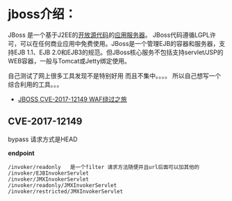 # jboss介绍：

JBoss 是一个基于J2EE的[开放源代码](https://baike.baidu.com/item/开放源代码/114160)的[应用服务器](https://baike.baidu.com/item/应用服务器/4971773)。 JBoss代码遵循LGPL许可，可以在任何商业应用中免费使用。JBoss是一个管理EJB的容器和服务器，支持EJB 1.1、EJB  2.0和EJB3的规范。但JBoss核心服务不包括支持servlet/JSP的WEB容器，一般与Tomcat或Jetty绑定使用。

自己测试了网上很多工具发现不是特别好用 而且不集中。。。。
所以自己想写一个综合利用的工具。。。

+ [JBOSS CVE-2017-12149 WAF绕过之旅](https://www.yulegeyu.com/2021/03/05/JBOSS-CVE-2017-12149-WAF%E7%BB%95%E8%BF%87%E4%B9%8B%E6%97%85/)

## CVE-2017-12149
bypass  请求方式是HEAD

**endpoint**
```
/invoker/readonly   是一个filter 请求方法随便并且url后面可以加其他的
/invoker/EJBInvokerServlet
/invoker/JMXInvokerServlet
/invoker/readonly/JMXInvokerServlet
/invoker/restricted/JMXInvokerServlet
```
